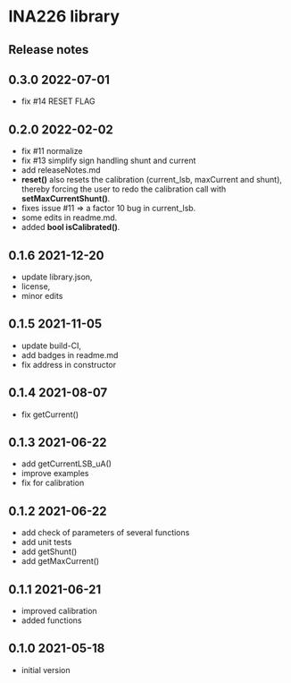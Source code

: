 
# INA226 library

## Release notes

## 0.3.0   2022-07-01
- fix #14 RESET FLAG


## 0.2.0   2022-02-02
- fix #11 normalize
- fix #13 simplify sign handling shunt and current
- add releaseNotes.md
- **reset()** also resets the calibration (current_lsb, maxCurrent and shunt), 
thereby forcing the user to redo the calibration call with **setMaxCurrentShunt()**.
- fixes issue #11 => a factor 10 bug in current_lsb.
- some edits in readme.md.
- added **bool isCalibrated()**.


## 0.1.6   2021-12-20
- update library.json, 
- license, 
- minor edits

## 0.1.5   2021-11-05
- update build-CI, 
- add badges in readme.md
- fix address in constructor

## 0.1.4   2021-08-07  
- fix getCurrent()

## 0.1.3   2021-06-22  
- add getCurrentLSB_uA()
- improve examples
- fix for calibration

## 0.1.2   2021-06-22
- add check of parameters of several functions
- add unit tests
- add getShunt()
- add getMaxCurrent()

## 0.1.1   2021-06-21  
- improved calibration
- added functions

## 0.1.0   2021-05-18  
- initial version


